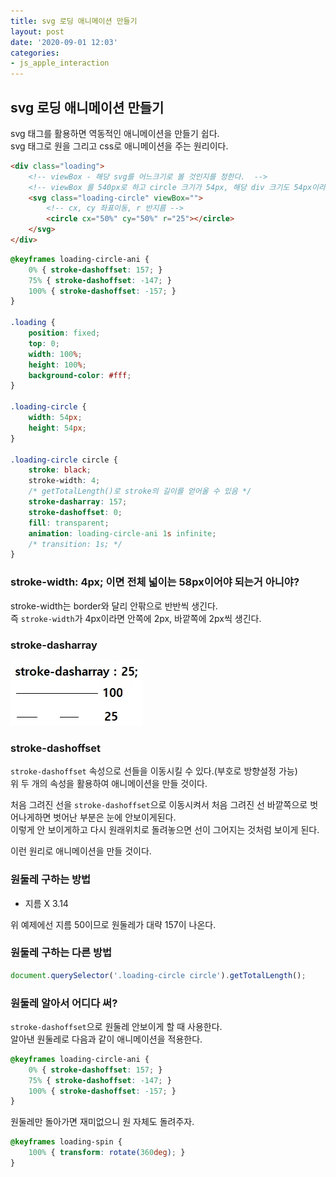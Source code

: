 ```yaml
---
title: svg 로딩 애니메이션 만들기
layout: post
date: '2020-09-01 12:03'
categories:
- js_apple_interaction
---
```


## svg 로딩 애니메이션 만들기

svg 태그를 활용하면 역동적인 애니메이션을 만들기 쉽다.  
svg 태그로 원을 그리고 css로 애니메이션을 주는 원리이다.

```html
<div class="loading">
    <!-- viewBox - 해당 svg를 어느크기로 볼 것인지를 정한다.  -->
    <!-- viewBox 를 540px로 하고 circle 크기가 54px, 해당 div 크기도 54px이라면 circle이 1/10 크기로 작게 보인다.  -->
    <svg class="loading-circle" viewBox="">
        <!-- cx, cy 좌표이동, r 반지름 -->
        <circle cx="50%" cy="50%" r="25"></circle>
    </svg>
</div>
```

```css
@keyframes loading-circle-ani {
	0% { stroke-dashoffset: 157; }
	75% { stroke-dashoffset: -147; }
	100% { stroke-dashoffset: -157; }
}

.loading {
    position: fixed;
    top: 0;
    width: 100%;
    height: 100%;
    background-color: #fff;
}

.loading-circle {
    width: 54px;
    height: 54px;
}

.loading-circle circle {
    stroke: black;
    stroke-width: 4;
    /* getTotalLength()로 stroke의 길이를 얻어올 수 있음 */
    stroke-dasharray: 157;
    stroke-dashoffset: 0;
    fill: transparent;
    animation: loading-circle-ani 1s infinite;
    /* transition: 1s; */
}
```

### stroke-width: 4px; 이면 전체 넓이는 58px이어야 되는거 아니야?

stroke-width는 border와 달리 안팎으로 반반씩 생긴다.  
즉 `stroke-width`가 4px이라면 안쪽에 2px, 바깥쪽에 2px씩 생긴다.

### stroke-dasharray 

![](/static/img/practice1/image20.jpg)

### stroke-dashoffset

`stroke-dashoffset` 속성으로 선들을 이동시킬 수 있다.(부호로 방향설정 가능)  
위 두 개의 속성을 활용하여 애니메이션을 만들 것이다.  

처음 그려진 선을 `stroke-dashoffset`으로 이동시켜서 처음 그려진 선 바깥쪽으로 벗어나게하면 벗어난 부분은 눈에 안보이게된다.  
이렇게 안 보이게하고 다시 원래위치로 돌려놓으면 선이 그어지는 것처럼 보이게 된다.

이런 원리로 애니메이션을 만들 것이다.

### 원둘레 구하는 방법

* 지름 X 3.14 

위 예제에선 지름 50이므로 원둘레가 대략 157이 나온다.  

### 원둘레 구하는 다른 방법

```javascript
document.querySelector('.loading-circle circle').getTotalLength();
```

### 원둘레 알아서 어디다 써?

`stroke-dashoffset`으로 원둘레 안보이게 할 때 사용한다.  
알아낸 원둘레로 다음과 같이 애니메이션을 적용한다.

```css
@keyframes loading-circle-ani {
	0% { stroke-dashoffset: 157; }
	75% { stroke-dashoffset: -147; }
	100% { stroke-dashoffset: -157; }
}
```

원둘레만 돌아가면 재미없으니 원 자체도 돌려주자.

```css
@keyframes loading-spin {
	100% { transform: rotate(360deg); }
}
```